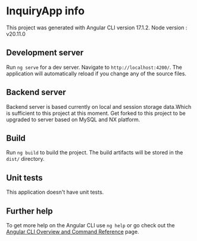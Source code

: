 # InquiryApp info

This project was generated with Angular CLI version 17.1.2.
Node version : v20.11.0

## Development server

Run `ng serve` for a dev server. Navigate to `http://localhost:4200/`. The application will automatically reload if you change any of the source files.

## Backend server

Backend server is based currently on local and session storage data.Which is sufficient to this project at this moment.
Get forked to this project to be upgraded to server based on MySQL and NX platform.

## Build

Run `ng build` to build the project. The build artifacts will be stored in the `dist/` directory.

## Unit tests

This application doesn't have unit tests.

## Further help

To get more help on the Angular CLI use `ng help` or go check out the [Angular CLI Overview and Command Reference](https://angular.io/cli) page.

